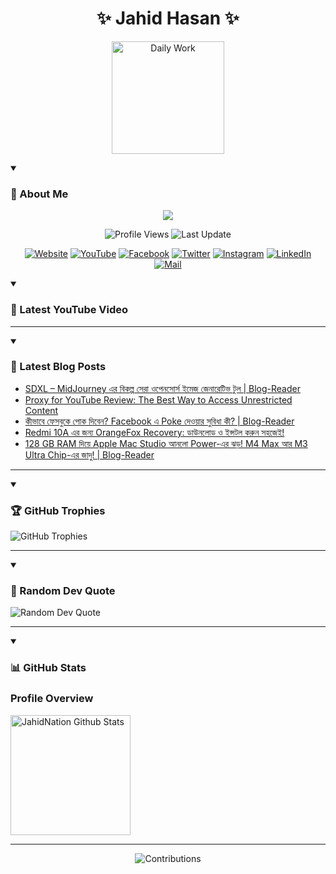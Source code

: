 <h1 align="center">✨ Jahid Hasan ✨</h1>
<p align="center">
  <img alt="Daily Work" height="180px" src="https://i.imgur.com/uhZdH9C.gif" />
</p>
<details open>
 <summary><h3>🌟 About Me</h3></summary>
<p align="center">
  <img src="https://readme-typing-svg.demolab.com/?lines=Learning+is+a+lifelong+journey.;Mistakes+are+the+seeds+of+growth.;Dream+big,+achieve+bigger!;&font=Fira%20Code&center=true&width=500&height=50&color=00FF7F&vCenter=true&pause=1000&size=24" />
</p>

<p align="center">
  <img alt="Profile Views" title="Profile Views" src="https://komarev.com/ghpvc/?username=jahidnation&style=flat-square&color=brightgreen"/>
  <img alt="Last Update" title="Last Update" src="https://img.shields.io/github/last-commit/jahidnation/jahidnation?logo=github&label=LAST+UPDATE&color=blueviolet&style=flat-square"/>
</p>

<p align="center">
  <a href="https://jahid.eu.org">
    <img alt="Website" title="Website" src="https://img.shields.io/badge/Website-000000?logo=Google-Chrome&logoColor=white&style=for-the-badge"/></a>
  <a href="https://youtube.com/@jahidnation">
    <img alt="YouTube" title="YouTube Channel" src="https://img.shields.io/badge/YouTube-FF0000?logo=YouTube&logoColor=white&style=for-the-badge"/></a>
  <a href="https://facebook.com/jahidnation">
    <img alt="Facebook" title="Facebook Page" src="https://img.shields.io/badge/Facebook-4267B2?logo=Facebook&logoColor=white&style=for-the-badge"/></a>
  <a href="https://twitter.com/jahidnation">
    <img alt="Twitter" title="Twitter Profile" src="https://img.shields.io/badge/X-000000?logo=x&logoColor=white&style=for-the-badge"/></a>
  <a href="https://instagram.com/jahidnation">
    <img alt="Instagram" title="Instagram Profile" src="https://img.shields.io/badge/Instagram-E4405F?logo=Instagram&logoColor=white&style=for-the-badge"/></a>
  <a href="https://linkedin.com/in/jahidnation">
    <img alt="LinkedIn" title="LinkedIn Profile" src="https://img.shields.io/badge/LinkedIn-0A66C2?logo=LinkedIn&logoColor=white&style=for-the-badge"/></a>
  <a href="https://mail.google.com/?hl=en&tf=cm&fs=1&to=mail@jahid.eu.org">
    <img alt="Mail" title="Mail Me" src="https://img.shields.io/badge/Email-D14836?logo=Gmail&logoColor=white&style=for-the-badge"/></a>
</p>

</details>

<details open>
 <summary><h3>🎥 Latest YouTube Video</h3></summary>

<!-- BEGIN VID -->

<!-- END VID -->

---

</details>

<details open>
 <summary><h3>📝 Latest Blog Posts</h3></summary>

<!-- BLOG-POST-LIST:START -->
- [SDXL – MidJourney এর বিকল্প সেরা ওপেনসোর্স ইমেজ জেনারেটিভ টুল | Blog-Reader](https://dev-blog-reader.pantheonsite.io/2025/03/06/sdxl-midjourney-%e0%a6%8f%e0%a6%b0-%e0%a6%ac%e0%a6%bf%e0%a6%95%e0%a6%b2%e0%a7%8d%e0%a6%aa-%e0%a6%b8%e0%a7%87%e0%a6%b0%e0%a6%be-%e0%a6%93%e0%a6%aa%e0%a7%87%e0%a6%a8%e0%a6%b8%e0%a7%8b%e0%a6%b0/)
- [Proxy for YouTube Review: The Best Way to Access Unrestricted Content](https://dev-blog-reader.pantheonsite.io/2025/03/06/proxy-for-youtube-review-the-best-way-to-access-unrestricted-content/)
- [কীভাবে ফেসবুকে পোক দিবেন? Facebook এ Poke দেওয়ার সুবিধা কী? | Blog-Reader](https://dev-blog-reader.pantheonsite.io/2025/03/06/%e0%a6%95%e0%a7%80%e0%a6%ad%e0%a6%be%e0%a6%ac%e0%a7%87-%e0%a6%ab%e0%a7%87%e0%a6%b8%e0%a6%ac%e0%a7%81%e0%a6%95%e0%a7%87-%e0%a6%aa%e0%a7%8b%e0%a6%95-%e0%a6%a6%e0%a6%bf%e0%a6%ac%e0%a7%87%e0%a6%a8-facebo/)
- [Redmi 10A এর জন্য OrangeFox Recovery: ডাউনলোড ও ইন্সটল করুন সহজেই!](https://dev-blog-reader.pantheonsite.io/2025/03/06/redmi-10a-%e0%a6%8f%e0%a6%b0-%e0%a6%9c%e0%a6%a8%e0%a7%8d%e0%a6%af-orangefox-recovery-%e0%a6%a1%e0%a6%be%e0%a6%89%e0%a6%a8%e0%a6%b2%e0%a7%8b%e0%a6%a1-%e0%a6%93-%e0%a6%87%e0%a6%a8%e0%a7%8d%e0%a6%b8/)
- [128 GB RAM দিয়ে Apple Mac Studio আনলো Power-এর ঝড়! M4 Max আর M3 Ultra Chip-এর জাদু! | Blog-Reader](https://dev-blog-reader.pantheonsite.io/2025/03/06/128-gb-ram-%e0%a6%a6%e0%a6%bf%e0%a6%af%e0%a6%bc%e0%a7%87-apple-mac-studio-%e0%a6%86%e0%a6%a8%e0%a6%b2%e0%a7%8b-power-%e0%a6%8f%e0%a6%b0-%e0%a6%9d%e0%a6%a1%e0%a6%bc-m4-max-%e0%a6%86%e0%a6%b0-m3-ultra/)
<!-- BLOG-POST-LIST:END -->

---

</details>

<details open>
 <summary><h3>🏆 GitHub Trophies</h3></summary>

<img alt="GitHub Trophies" title="GitHub Trophies" src="https://github-profile-trophy.vercel.app/?username=jahidnation&column=8&theme=gruvbox&no-frame=true"/>

---

</details>

<details open>
 <summary><h3>💬 Random Dev Quote</h3></summary>

<img alt="Random Dev Quote" title="Random Dev Quote" src="https://quotes-github-readme.vercel.app/api?type=horizontal&theme=radical"/>

---

</details>

<details open> 
  <summary><h3>📊 GitHub Stats</h3></summary>

  <h3>Profile Overview</h3>
  <p>
  <img alt="JahidNation Github Stats" src="https://denvercoder1-github-readme-stats.vercel.app/api/?username=jahidnation&show_icons=true&include_all_commits=true&count_private=true&theme=react&hide_border=true&bg_color=1F222E&title_color=F85D7F&icon_color=F8D866" height="192px"/>
  </p>

---

<p align="center">
<img alt="Contributions" title="Contributions" src="https://github.com/jahidnation/jahidnation/blob/contributions/snake.svg"/>
</p>

